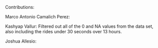 Contributions:


Marco Antonio Camalich Perez: 



Kashyap Vallur:
Filtered out all of the 0 and NA values from the data set, also including the rides under 30 seconds over 13 hours. 


Joshua Allesio: 


